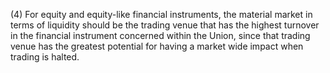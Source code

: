 (4) For equity and equity-like financial instruments, the material market in terms of liquidity should be the trading venue that has the highest turnover in the financial instrument concerned within the Union, since that trading venue has the greatest potential for having a market wide impact when trading is halted.